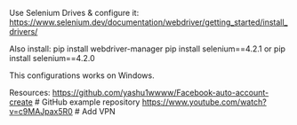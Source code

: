 
Use Selenium Drives & configure it:
https://www.selenium.dev/documentation/webdriver/getting_started/install_drivers/

Also install:
pip install webdriver-manager
pip install selenium==4.2.1 or pip install selenium==4.2.0

This configurations works on Windows.

Resources:
https://github.com/yashu1wwww/Facebook-auto-account-create # GitHub example repository
https://www.youtube.com/watch?v=c9MAJpax5R0 # Add VPN